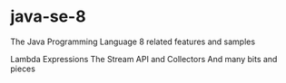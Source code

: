 # java-se-8
The Java Programming Language 8 related features and samples

Lambda Expressions
The Stream API and Collectors
And many bits and pieces

